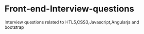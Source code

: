 # Front-end-Interview-questions
Interview questions related to HTL5,CSS3,Javascript,Angularjs and bootstrap
